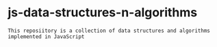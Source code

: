 # js-data-structures-n-algorithms

`This reposiitory is a collection of data structures and algorithms implemented in JavaScript`